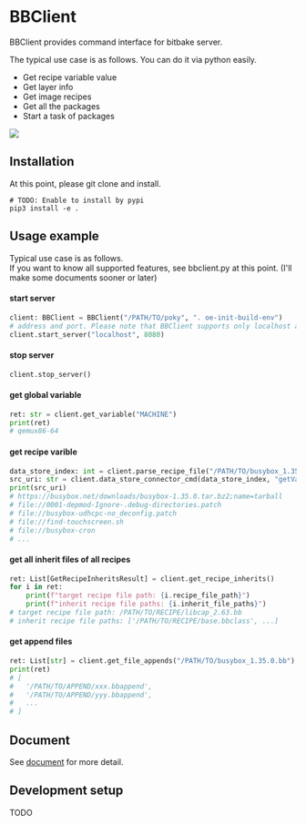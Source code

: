 # BBClient
BBClient provides command interface for bitbake server. 

<!--
[![NPM Version][npm-image]][npm-url]
[![Build Status][travis-image]][travis-url]
[![Downloads Stats][npm-downloads]][npm-url]
-->

The typical use case is as follows. You can do it via python easily.  

* Get recipe variable value
* Get layer info
* Get image recipes
* Get all the packages
* Start a task of packages

![](header.png)

## Installation
At this point, please git clone and install.

```
# TODO: Enable to install by pypi  
pip3 install -e .
```

<!--
Linux:

```sh
npm install my-crazy-module --save
```
-->

## Usage example

Typical use case is as follows.   
If you want to know all supported features, see bbclient.py at this point. (I'll make some documents sooner or later)

#### start server
```python
client: BBClient = BBClient("/PATH/TO/poky", ". oe-init-build-env")
# address and port. Please note that BBClient supports only localhost at this point.
client.start_server("localhost", 8080) 
```

#### stop server
```python
client.stop_server()
```

#### get global variable
```python
ret: str = client.get_variable("MACHINE")
print(ret)
# qemux86-64
```

#### get recipe varible
```python
data_store_index: int = client.parse_recipe_file("/PATH/TO/busybox_1.35.0.bb")
src_uri: str = client.data_store_connector_cmd(data_store_index, "getVar", "SRC_URI")
print(src_uri)
# https://busybox.net/downloads/busybox-1.35.0.tar.bz2;name=tarball
# file://0001-depmod-Ignore-.debug-directories.patch
# file://busybox-udhcpc-no_deconfig.patch
# file://find-touchscreen.sh
# file://busybox-cron
# ...
```

#### get all inherit files of all recipes
```python
ret: List[GetRecipeInheritsResult] = client.get_recipe_inherits()
for i in ret:
    print(f"target recipe file path: {i.recipe_file_path}") 
    print(f"inherit recipe file paths: {i.inherit_file_paths}") 
# target recipe file path: /PATH/TO/RECIPE/libcap_2.63.bb
# inherit recipe file paths: ['/PATH/TO/RECIPE/base.bbclass', ...]
```

#### get append files
```python
ret: List[str] = client.get_file_appends("/PATH/TO/busybox_1.35.0.bb")
print(ret) 
# [
#   '/PATH/TO/APPEND/xxx.bbappend',
#   '/PATH/TO/APPEND/yyy.bbappend',
#   ...
# ]
```

## Document
See [document](https://angrymane.github.io/bbclient/) for more detail.  

## Development setup

TODO

<!--
Describe how to install all development dependencies and how to run an automated test-suite of some kind. Potentially do this for multiple platforms.

```sh
make install
npm test
```
-->

